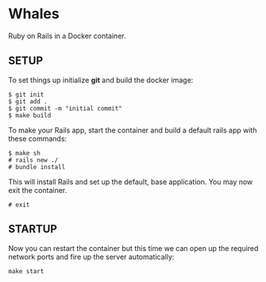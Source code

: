 # Whales

Ruby on Rails in a Docker container.

## SETUP

To set things up initialize **git** and build the docker image:

```
$ git init
$ git add .
$ git commit -m "initial commit"
$ make build
```

To make your Rails app, start the container and build a default rails app with these commands:

```
$ make sh
# rails new ./
# bundle install
```

This will install Rails and set up the default, base application. You may now exit the container.

```
# exit
```

## STARTUP

Now you can restart the container but this time we can open up the required network ports and fire up the server automatically:

```
make start
```

